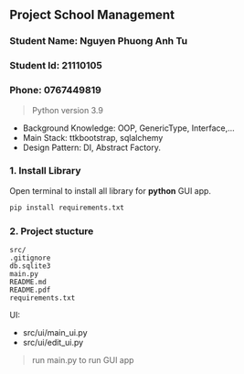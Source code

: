 ## Project School Management

### Student Name: Nguyen Phuong Anh Tu
### Student Id: 21110105
### Phone: 0767449819

> Python version 3.9

- Background Knowledge: OOP, GenericType, Interface,...
- Main Stack: ttkbootstrap, sqlalchemy
- Design Pattern: DI, Abstract Factory.

### 1. Install Library

Open terminal to install all library for **python** GUI app.

```sh
pip install requirements.txt
```

### 2. Project stucture

```
src/
.gitignore
db.sqlite3
main.py
README.md
README.pdf
requirements.txt
```

UI: 
- src/ui/main_ui.py
- src/ui/edit_ui.py

> run main.py to run GUI app

